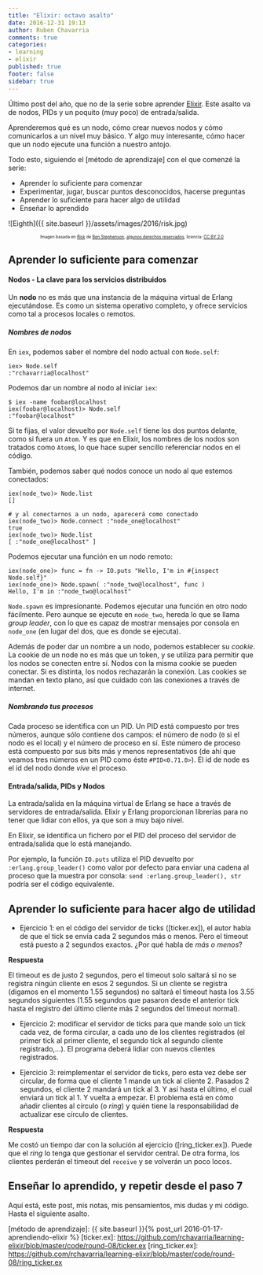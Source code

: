 ```yaml
---
title: "Elixir: octavo asalto"
date: 2016-12-31 19:13
author: Ruben Chavarria
comments: true
categories: 
- learning
- elixir
published: true
footer: false
sidebar: true
---
```


Último post del año, que no de la serie sobre aprender [Elixir]. Este asalto va de nodos, PIDs y un poquito (muy poco) de entrada/salida.

Aprenderemos qué es un nodo, cómo crear nuevos nodos y cómo comunicarlos a un nivel muy básico. Y algo muy interesante, cómo hacer que un nodo ejecute una función a nuestro antojo.

Todo esto, siguiendo el [método de aprendizaje] con el que comenzé la serie:

- Aprender lo suficiente para comenzar
- Experimentar, jugar, buscar puntos desconocidos, hacerse preguntas
- Aprender lo suficiente para hacer algo de utilidad
- Enseñar lo aprendido

![Eighth]({{ site.baseurl }}/assets/images/2016/risk.jpg)

<div style="text-align: center">
  <span style="font-size: 60%">
Imagen basada en <a href="https://flic.kr/p/3pUVs">Risk</a> de <a href="https://www.flickr.com/photos/benstephenson/">Ben Stephenson</a>, <a href="https://creativecommons.org/licenses/by/2.0/">algunos derechos reservados</a>, licencia: <a href="https://creativecommons.org/licenses/by/2.0/">CC BY 2.0</a>
  </span>
</div>

<!-- more -->

## Aprender lo suficiente para comenzar

#### Nodos - La clave para los servicios distribuidos

Un **nodo** no es más que una instancia de la máquina virtual de Erlang
ejecutándose. Es como un sistema operativo completo, y ofrece servicios como
tal a procesos locales o remotos.

##### Nombres de nodos

En `iex`, podemos saber el nombre del nodo actual con `Node.self`:

```
iex> Node.self
:"rchavarria@localhost"
```

Podemos dar un nombre al nodo al iniciar `iex`:

```
$ iex -name foobar@localhost
iex(foobar@localhost)> Node.self
:"foobar@localhost"
```

Si te fijas, el valor devuelto por `Node.self` tiene los dos puntos delante,
como si fuera un `Atom`. Y es que en Elixir, los nombres de los nodos son
tratados como `Atom`s, lo que hace super sencillo referenciar nodos en el
código.

También, podemos saber qué nodos conoce un nodo al que estemos conectados:

```
iex(node_two)> Node.list
[]

# y al conectarnos a un nodo, aparecerá como conectado
iex(node_two)> Node.connect :"node_one@localhost"
true
iex(node_two)> Node.list
[ :"node_one@localhost" ]
```

Podemos ejecutar una función en un nodo remoto:

```
iex(node_one)> func = fn -> IO.puts "Hello, I'm in #{inspect Node.self}"
iex(node_one)> Node.spawn( :"node_two@localhost", func )
Hello, I'm in :"node_two@localhost"
```

`Node.spawn` es impresionante. Podemos ejecutar una función en otro nodo
fácilmente. Pero aunque se ejecute en `node_two`, hereda lo que se llama *group
leader*, con lo que es capaz de mostrar mensajes por consola en `node_one` (en
lugar del dos, que es donde se ejecuta).

Además de poder dar un nombre a un nodo, podemos establecer su *cookie*. La
cookie de un node no es más que un token, y se utiliza para permitir que los
nodos se conecten entre sí. Nodos con la misma cookie se pueden conectar. Si es
distinta, los nodos rechazarán la conexión. Las cookies se mandan en texto
plano, así que cuidado con las conexiones a través de internet.

##### Nombrando tus procesos

Cada proceso se identifica con un PID. Un PID está compuesto por tres números,
aunque sólo contiene dos campos: el número de nodo (`0` si el nodo es el local)
y el número de proceso en sí. Este número de proceso está compuesto por sus
bits más y menos representativos (de ahí que veamos tres números en un PID como
éste `#PID<0.71.0>`). El id de node es el id del nodo donde *vive* el proceso.

#### Entrada/salida, PIDs y Nodos

La entrada/salida en la máquina virtual de Erlang se hace a través de
servidores de entrada/salida. Elixir y Erlang proporcionan librerías para no
tener que lidiar con ellos, ya que son a muy bajo nivel.

En Elixir, se identifica un fichero por el PID del proceso del servidor de
entrada/salida que lo está manejando.

Por ejemplo, la función `IO.puts` utiliza el PID devuelto por
`:erlang.group_leader()` como valor por defecto para enviar una cadena al
proceso que la muestra por consola: `send :erlang.group_leader(), str` podría
ser el código equivalente.

## Aprender lo suficiente para hacer algo de utilidad

- Ejercicio 1: en el código del servidor de ticks ([ticker.ex]), el autor habla
de que el tick se envía cada 2 segundos más o menos.  Pero el timeout está
puesto a 2 segundos exactos. ¿Por qué habla de *más o menos*?

**Respuesta**

El timeout es de justo 2 segundos, pero el timeout solo saltará si no se
registra ningún cliente en esos 2 segundos. Si un cliente se registra (digamos
en el momento 1.55 segundos) no saltará el timeout hasta los 3.55 segundos
siguientes (1.55 segundos que pasaron desde el anterior tick hasta el registro
del último cliente más 2 segundos del timeout normal).

- Ejercicio 2: modificar el servidor de ticks para que mande solo un
tick cada vez, de forma circular, a cada uno de los clientes registrados (el
primer tick al primer cliente, el segundo tick al segundo cliente
registrado,...). El programa deberá lidiar con nuevos clientes registrados.

- Ejercicio 3: reimplementar el servidor de ticks, pero esta vez
debe ser circular, de forma que el cliente 1 mande un tick al cliente 2.
Pasados 2 segundos, el cliente 2 mandará un tick al 3. Y así hasta el último, el cual
enviará un tick al 1. Y vuelta a empezar. El problema está en cómo añadir
clientes al círculo (o *ring*) y quién tiene la responsabilidad de actualizar
ese círculo de clientes.

**Respuesta**

Me costó un tiempo dar con la solución al ejercicio ([ring_ticker.ex]). Puede
que el *ring* lo tenga que gestionar el servidor central. De otra forma, los
clientes perderán el timeout del `receive` y se volverán un poco locos. 

## Enseñar lo aprendido, y repetir desde el paso 7

Aquí está, este post, mis notas, mis pensamientos, mis dudas y mi código. Hasta
el siguiente asalto.

[Elixir]: http://elixir-lang.org/
[método de aprendizaje]: {{ site.baseurl }}{% post_url 2016-01-17-aprendiendo-elixir %}
[ticker.ex]: https://github.com/rchavarria/learning-elixir/blob/master/code/round-08/ticker.ex
[ring_ticker.ex]: https://github.com/rchavarria/learning-elixir/blob/master/code/round-08/ring_ticker.ex

